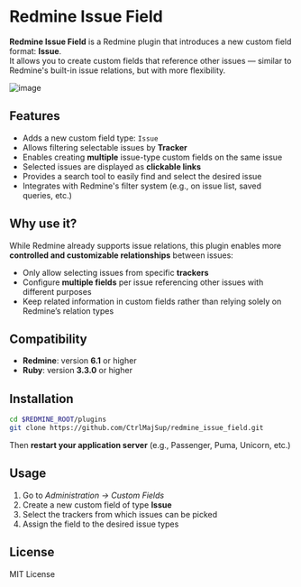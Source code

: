 # Redmine Issue Field

**Redmine Issue Field** is a Redmine plugin that introduces a new custom field format: **Issue**.  
It allows you to create custom fields that reference other issues — similar to Redmine's built-in issue relations, but with more flexibility.

![image](https://github.com/user-attachments/assets/5a1f8cc1-5a45-469c-9f3c-8b3adf61c580)


## Features

- Adds a new custom field type: `Issue`
- Allows filtering selectable issues by **Tracker**
- Enables creating **multiple** issue-type custom fields on the same issue
- Selected issues are displayed as **clickable links**
- Provides a search tool to easily find and select the desired issue
- Integrates with Redmine's filter system (e.g., on issue list, saved queries, etc.)

## Why use it?

While Redmine already supports issue relations, this plugin enables more **controlled and customizable relationships** between issues:

- Only allow selecting issues from specific **trackers**
- Configure **multiple fields** per issue referencing other issues with different purposes
- Keep related information in custom fields rather than relying solely on Redmine’s relation types

## Compatibility

- **Redmine**: version **6.1** or higher  
- **Ruby**: version **3.3.0** or higher

## Installation

```bash
cd $REDMINE_ROOT/plugins
git clone https://github.com/CtrlMajSup/redmine_issue_field.git
```

Then **restart your application server** (e.g., Passenger, Puma, Unicorn, etc.)

## Usage

1. Go to *Administration → Custom Fields*
2. Create a new custom field of type **Issue**
3. Select the trackers from which issues can be picked
4. Assign the field to the desired issue types

## License

MIT License
